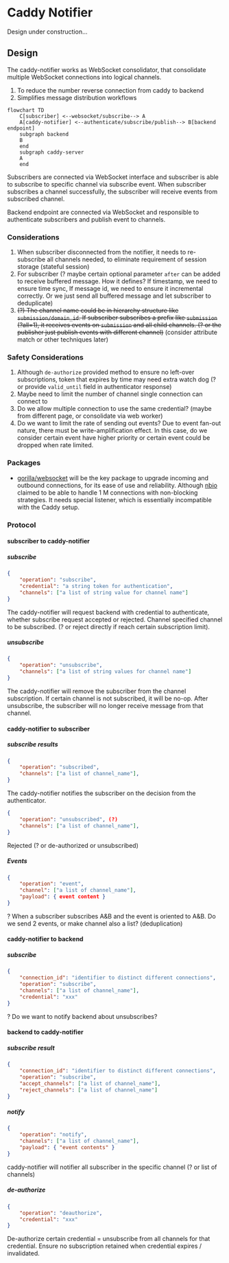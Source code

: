 # Caddy Notifier

Design under construction...

## Design

The caddy-notifier works as WebSocket consolidator, that consolidate multiple WebSocket connections into logical channels.

1. To reduce the number reverse connection from caddy to backend
2. Simplifies message distribution workflows

```mermaid
flowchart TD
    C[subscriber] <--websocket/subscribe--> A
    A[caddy-notifier] <--authenticate/subscribe/publish--> B[backend endpoint]
    subgraph backend
    B
    end
    subgraph caddy-server
    A 
    end
```

Subscribers are connected via WebSocket interface and subscriber is able to subscribe to specific channel via subscribe event. When subscriber subscribes a channel successfully, the subscriber will receive events from subscribed channel.

Backend endpoint are connected via WebSocket and responsible to authenticate subscribers and publish event to channels.

### Considerations

1. When subscriber disconnected from the notifier, it needs to re-subscribe all channels needed, to eliminate requirement of session storage (stateful session)
2. For subscriber (? maybe certain optional parameter `after` can be added to receive buffered message. How it defines? If timestamp, we need to ensure time sync, If message id, we need to ensure it incremental correctly. Or we just send all buffered message and let subscriber to deduplicate)
3. ~~(?) The channel name could be in hierarchy structure like `submission/domain_id`. If subscriber subscribes a prefix like `submission` (?all=1), it receives events on `submission` and all child channels. (? or the publisher just publish events with different channel)~~ (consider attribute match or other techniques later)

### Safety Considerations

1. Although `de-authorize` provided method to ensure no left-over subscriptions, token that expires by time may need extra watch dog (? or provide `valid_until` field in authenticator response)
2. Maybe need to limit the number of channel single connection can connect to
3. Do we allow multiple connection to use the same credential? (maybe from different page, or consolidate via web worker)
4. Do we want to limit the rate of sending out events? Due to event fan-out nature, there must be write-amplification effect. In this case, do we consider certain event have higher priority or certain event could be dropped when rate limited.

### Packages

- [gorilla/websocket](https://github.com/gorilla/websocket) will be the key package to upgrade incoming and outbound connections, for its ease of use and reliability. Although [nbio](https://github.com/lesismal/nbio) claimed to be able to handle 1 M connections with non-blocking strategies. It needs special listener, which is essentially incompatible with the Caddy setup.

### Protocol

#### subscriber to caddy-notifier

##### subscribe

```json
{
    "operation": "subscribe",
    "credential": "a string token for authentication",
    "channels": ["a list of string value for channel name"]
}
```

The caddy-notifier will request backend with credential to authenticate, whether subscribe request accepted or rejected. Channel specified channel to be subscribed. (? or reject directly if reach certain subscription limit).

##### unsubscribe

```json
{
    "operation": "unsubscribe",
    "channels": ["a list of string values for channel name"]
}
```

The caddy-notifier will remove the subscriber from the channel subscription. If certain channel is not subscribed, it will be no-op. After unsubscribe, the subscriber will no longer receive message from that channel.

#### caddy-notifier to subscriber

##### subscribe results

```json
{
    "operation": "subscribed",
    "channels": ["a list of channel_name"],
}
```

The caddy-notifier notifies the subscriber on the decision from the authenticator.

```json
{
    "operation": "unsubscribed", (?)
    "channels": ["a list of channel_name"],
}
```

Rejected (? or de-authorized or unsubscribed)

##### Events

```json
{
    "operation": "event",
    "channel": ["a list of channel_name"],
    "payload": { event content }
}
```

? When a subscriber subscribes A&B and the event is oriented to A&B. Do we send 2 events, or make channel also a list? (deduplication)

#### caddy-notifier to backend

##### subscribe

```json
{
    "connection_id": "identifier to distinct different connections",
    "operation": "subscribe",
    "channels": ["a list of channel_name"],
    "credential": "xxx"
}
```

? Do we want to notify backend about unsubscribes?

#### backend to caddy-notifier

##### subscribe result

```json
{
    "connection_id": "identifier to distinct different connections",
    "operation": "subscribe",
    "accept_channels": ["a list of channel_name"],
    "reject_channels": ["a list of channel_name"]
}
```

##### notify

```json
{
    "operation": "notify",
    "channels": ["a list of channel_name"],
    "payload": { "event contents" }
}
```

caddy-notifier will notifier all subscriber in the specific channel (? or list of channels)

##### de-authorize

```json
{
    "operation": "deauthorize",
    "credential": "xxx"
}
```

De-authorize certain credential = unsubscribe from all channels for that credential. Ensure no subscription retained when credential expires / invalidated.
